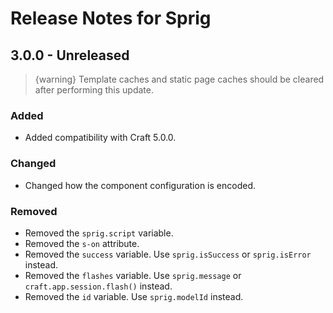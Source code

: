 # Release Notes for Sprig

## 3.0.0 - Unreleased

> {warning} Template caches and static page caches should be cleared after performing this update.

### Added

- Added compatibility with Craft 5.0.0.

### Changed

- Changed how the component configuration is encoded.

### Removed

- Removed the `sprig.script` variable.
- Removed the `s-on` attribute.
- Removed the `success` variable. Use `sprig.isSuccess` or `sprig.isError` instead.
- Removed the `flashes` variable. Use `sprig.message` or `craft.app.session.flash()` instead.
- Removed the `id` variable. Use `sprig.modelId` instead.
